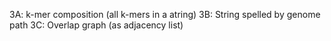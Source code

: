 3A: k-mer composition (all k-mers in a atring)
3B: String spelled by genome path
3C: Overlap graph (as adjacency list)